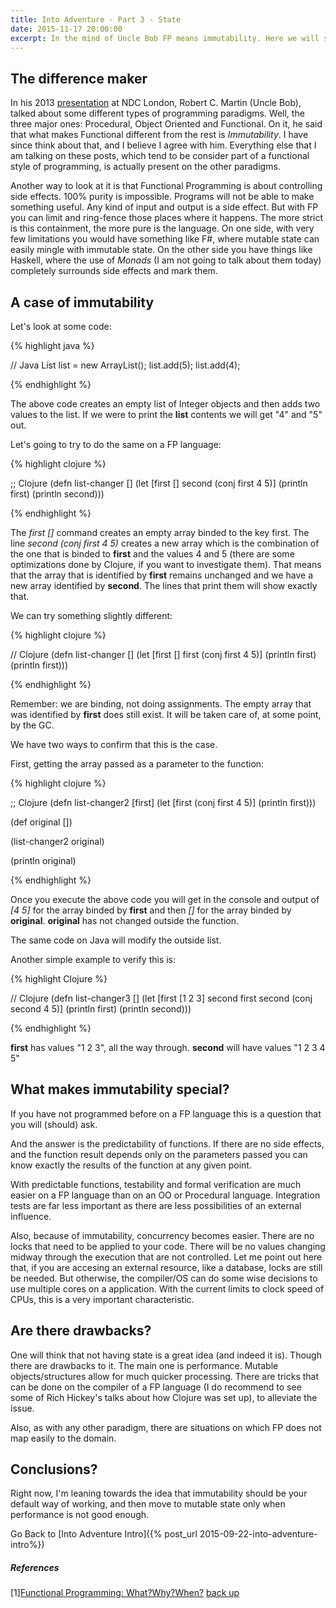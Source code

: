 ```yaml
---
title: Into Adventure - Part 3 - State
date: 2015-11-17 20:00:00
excerpt: In the mind of Uncle Bob FP means immutability. Here we will see what are the benefits and drawbacks of immutability.
---
```


## The difference maker

In his 2013 <a name="return1"><a href="#1">presentation</a></a> at NDC London, Robert C. Martin (Uncle Bob), talked about some different types of programming paradigms. Well, the three major ones: Procedural, Object Oriented and Functional. On it, he said that what makes Functional different from the rest is *Immutability*. I have since think about that, and I believe I agree with him. Everything else that I am talking on these posts, which tend to be consider part of a functional style of programming, is actually present on the other paradigms.

Another way to look at it is that Functional Programming is about controlling side effects. 100% purity is impossible. Programs will not be able to make something useful. Any kind of input and output is a side effect. But with FP you can limit and ring-fence those places where it happens. The more strict is this containment, the more pure is the language. On one side, with very few limitations you would have something like F#, where mutable state can easily mingle with immutable state. On the other side you have things like Haskell, where the use of *Monads* (I am not going to talk about them today) completely surrounds side effects and mark them.

## A case of immutability

Let's look at some code:

{% highlight java %}

// Java
List<Integer> list = new ArrayList<Integer>();
list.add(5);
list.add(4);

{% endhighlight %}

The above code creates an empty list of Integer objects and then adds two values to the list. If we were to print the **list** contents we will get "4" and "5" out. 

Let's going to try to do the same on a FP language:

{% highlight clojure %}

;; Clojure
(defn list-changer []
  (let [first []
       second (conj first 4 5)]
       (println first)
       (println second)))

{% endhighlight %}

The *first []* command creates an empty array binded to the key first. The line *second (conj first 4 5)* creates a new array which is the combination of the one that is binded to **first** and the values 4 and 5 (there are some optimizations done by Clojure, if you want to investigate them). That means that the array that is identified by **first** remains unchanged and we have a new array identified by **second**. The lines that print them will show exactly that.

We can try something slightly different:

{% highlight clojure %}

// Clojure
(defn list-changer []
  (let [first []
       first (conj first 4 5)]
       (println first)
       (println first)))

{% endhighlight %}

Remember: we are binding, not doing assignments. The empty array that was identified by **first** does still exist. It will be taken care of, at some point, by the GC. 

We have two ways to confirm that this is the case.

First, getting the array passed as a parameter to the function:

{% highlight clojure %}

;; Clojure
(defn list-changer2 [first]
  (let [first  (conj first 4 5)]
  (println first)))

(def original [])

(list-changer2 original)

(println original)

{% endhighlight %}

Once you execute the above code you will get in the console and output of *[4 5]* for the array binded by **first** and then *[]* for the array binded by **original**. **original** has not changed outside the function.

The same code on Java will modify the outside list.

Another simple example to verify this is:

{% highlight Clojure %}

// Clojure
(defn list-changer3 []
  (let [first [1 2 3]
        second first
        second (conj second 4 5)]
       (println first)
       (println second)))

{% endhighlight %}

**first** has values "1 2 3", all the way through. **second** will have values "1 2 3 4 5"

## What makes immutability special?

If you have not programmed before on a FP language this is a question that you will (should) ask.

And the answer is the predictability of functions. If there are no side effects, and the function result depends only on the parameters passed you can know exactly the results of the function at any given point.

With predictable functions, testability and formal verification are much easier on a FP language than on an OO or Procedural language. Integration tests are far less important as there are less possibilities of an external influence.

Also, because of immutability, concurrency becomes easier. There are no locks that need to be applied to your code. There will be no values changing midway through the execution that are not controlled. Let me point out here that, if you are accesing an external resource, like a database, locks are still be needed. But otherwise, the compiler/OS can do some wise decisions to use multiple cores on a application. With the current limits to clock speed of CPUs, this is a very important characteristic.

## Are there drawbacks?

One will think that not having state is a great idea (and indeed it is). Though there are drawbacks to it. The main one is performance. Mutable objects/structures allow for much quicker processing. There are tricks that can be done on the compiler of a FP language (I do recommend to see some of Rich Hickey's talks about how Clojure was set up), to alleviate the issue.

Also, as with any other paradigm, there are situations on which FP does not map easily to the domain.

## Conclusions?

Right now, I'm leaning towards the idea that immutability should be your default way of working, and then move to mutable state only when performance is not good enough.

Go Back to [Into Adventure Intro]({% post_url 2015-09-22-into-adventure-intro%})


##### References
[1]<a name="1"><a href="https://vimeo.com/84676527">Functional Programming: What?Why?When?</a></a>  <a href="#return1">back up</a><br/>
